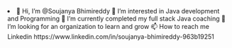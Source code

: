 <html>
<head>
<body>
<li>
👋 Hi, I’m @Soujanya Bhimireddy
👀 I’m interested in Java development and Programming
🌱 I’m currently completed my full stack Java coaching
💞️ I’m looking for an organization to learn and grow
📫 How to reach me Linkedin https://www.linkedin.com/in/soujanya-bhimireddy-963b19251
</li>
</body>
</head>
</html>
